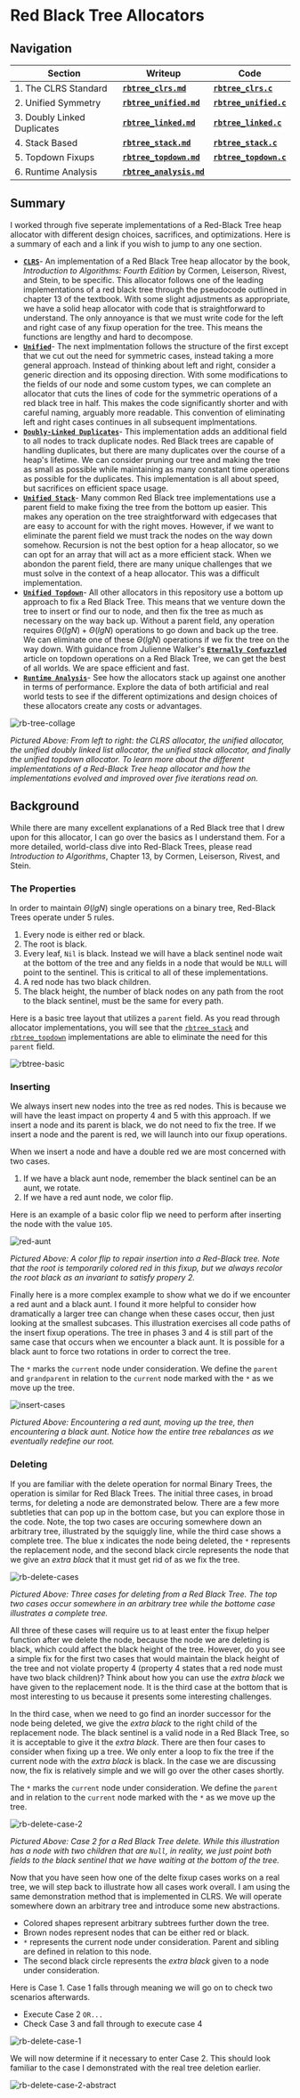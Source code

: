 # Red Black Tree Allocators

## Navigation

|Section|Writeup|Code|
|---           |---    |--- |
|1. The CLRS Standard|**[`rbtree_clrs.md`](/docs/rbtree_clrs.md)**|**[`rbtree_clrs.c`](/src/rbtree_clrs.c)**|
|2. Unified Symmetry|**[`rbtree_unified.md`](/docs/rbtree_unified.md)**|**[`rbtree_unified.c`](/src/rbtree_unified.c)**|
|3. Doubly Linked Duplicates|**[`rbtree_linked.md`](/docs/rbtree_linked.md)**|**[`rbtree_linked.c`](/src/rbtree_linked.c)**|
|4. Stack Based|**[`rbtree_stack.md`](/docs/rbtree_stack.md)**|**[`rbtree_stack.c`](/src/rbtree_stack.c)**|
|5. Topdown Fixups|**[`rbtree_topdown.md`](/docs/rbtree_topdown.md)**|**[`rbtree_topdown.c`](/src/rbtree_topdown.c)**|
|6. Runtime Analysis|**[`rbtree_analysis.md`](/docs/rbtree_analysis.md)**||

## Summary

I worked through five seperate implementations of a Red-Black Tree heap allocator with different design choices, sacrifices, and optimizations. Here is a summary of each and a link if you wish to jump to any one section.

- **[`CLRS`](/docs/rbtree_clrs.md)**- An implementation of a Red Black Tree heap allocator by the book, *Introduction to Algorithms: Fourth Edition* by Cormen, Leiserson, Rivest, and Stein, to be specific. This allocator follows one of the leading implementations of a red black tree through the pseudocode outlined in chapter 13 of the textbook. With some slight adjustments as appropriate, we have a solid heap allocator with code that is straightforward to understand. The only annoyance is that we must write code for the left and right case of any fixup operation for the tree. This means the functions are lengthy and hard to decompose.
- **[`Unified`](/docs/rbtree_unified.md)**- The next implmentation follows the structure of the first except that we cut out the need for symmetric cases, instead taking a more general approach. Instead of thinking about left and right, consider a generic direction and its opposing direction. With some modifications to the fields of our node and some custom types, we can complete an allocator that cuts the lines of code for the symmetric operations of a red black tree in half. This makes the code significantly shorter and with careful naming, arguably more readable. This convention of eliminating left and right cases continues in all subsequent implmentations.
- **[`Doubly-Linked Duplicates`](/docs/rbtree_linked.md)**- This implementation adds an additional field to all nodes to track duplicate nodes. Red Black trees are capable of handling duplicates, but there are many duplicates over the course of a heap's lifetime. We can consider pruning our tree and making the tree as small as possible while maintaining as many constant time operations as possible for the duplicates. This implementation is all about speed, but sacrifices on efficient space usage.
- **[`Unified Stack`](/docs/rbtree_stack.md)**- Many common Red Black tree implementations use a parent field to make fixing the tree from the bottom up easier. This makes any operation on the tree straightforward with edgecases that are easy to account for with the right moves. However, if we want to eliminate the parent field we must track the nodes on the way down somehow. Recursion is not the best option for a heap allocator, so we can opt for an array that will act as a more efficient stack. When we abondon the parent field, there are many unique challenges that we must solve in the context of a heap allocator. This was a difficult implementation.
- **[`Unified Topdown`](/docs/rbtree_topdown.md)**- All other allocators in this repository use a bottom up approach to fix a Red Black Tree. This means that we venture down the tree to insert or find our to node, and then fix the tree as much as necessary on the way back up. Without a parent field, any operation requires $\Theta(lgN) + \Theta(lgN)$ operations to go down and back up the tree. We can eliminate one of these $\Theta(lgN)$ operations if we fix the tree on the way down. With guidance from Julienne Walker's **[`Eternally Confuzzled`](https://web.archive.org/web/20141129024312/http://www.eternallyconfuzzled.com/tuts/datastructures/jsw_tut_rbtree.aspx)** article on topdown operations on a Red Black Tree, we can get the best of all worlds. We are space efficient and fast.
- **[`Runtime Analysis`](/docs/rbtree_analysis.md)**- See how the allocators stack up against one another in terms of performance. Explore the data of both artificial and real world tests to see if the different optimizations and design choices of these allocators create any costs or advantages.

![rb-tree-collage](/images/rb-tree-collage.png)

*Pictured Above: From left to right: the CLRS allocator, the unified allocator, the unified doubly linked list allocator, the unified stack allocator, and finally the unified topdown allocator. To learn more about the different implementations of a Red-Black Tree heap allocator and how the implementations evolved and improved over five iterations read on.*

## Background

While there are many excellent explanations of a Red Black tree that I drew upon for this allocator, I can go over the basics as I understand them. For a more detailed, world-class dive into Red-Black Trees, please read *Introduction to Algorithms*, Chapter 13, by Cormen, Leiserson, Rivest, and Stein.

### The Properties

In order to maintain $\Theta(lgN)$ single operations on a binary tree, Red-Black Trees operate under 5 rules.

1. Every node is either red or black.
2. The root is black.
3. Every leaf, `Nil` is black. Instead we will have a black sentinel node wait at the bottom of the tree and any fields in a node that would be `NULL` will point to the sentinel. This is critical to all of these implementations.
4. A red node has two black children.
5. The black height, the number of black nodes on any path from the root to the black sentinel, must be the same for every path.

Here is a basic tree layout that utilizes a `parent` field. As you read through allocator implementations, you will see that the [`rbtree_stack`](/docs/rbtree_stack.md) and [`rbtree_topdown`](/docs/rbtree_topdown.md) implementations are able to eliminate the need for this `parent` field.

![rbtree-basic](/images/rbtree-basic.png)

### Inserting

We always insert new nodes into the tree as red nodes. This is because we will have the least impact on property 4 and 5 with this approach. If we insert a node and its parent is black, we do not need to fix the tree. If we insert a node and the parent is red, we will launch into our fixup operations.

When we insert a node and have a double red we are most concerned with two cases.

1. If we have a black aunt node, remember the black sentinel can be an aunt, we rotate.
2. If we have a red aunt node, we color flip.

Here is an example of a basic color flip we need to perform after inserting the node with the value `105`.

![red-aunt](/images/red-aunt.png)

*Pictured Above: A color flip to repair insertion into a Red-Black tree. Note that the root is temporarily colored red in this fixup, but we always recolor the root black as an invariant to satisfy propery 2.*

Finally here is a more complex example to show what we do if we encounter a red aunt and a black aunt. I found it more helpful to consider how dramatically a larger tree can change when these cases occur, then just looking at the smallest subcases. This illustration exercises all code paths of the insert fixup operations. The tree in phases 3 and 4 is still part of the same case that occurs when we encounter a black aunt. It is possible for a black aunt to force two rotations in order to correct the tree.

The `*` marks the `current` node under consideration. We define the `parent` and `grandparent` in relation to the `current` node marked with the `*` as we move up the tree.

![insert-cases](/images/insert-cases.png)

*Pictured Above: Encountering a red aunt, moving up the tree, then encountering a black aunt. Notice how the entire tree rebalances as we eventually redefine our root.*

### Deleting

If you are familiar with the delete operation for normal Binary Trees, the operation is similar for Red Black Trees. The initial three cases, in broad terms, for deleting a node are demonstrated below. There are a few more subtleties that can pop up in the bottom case, but you can explore those in the code. Note, the top two cases are occuring somewhere down an arbitrary tree, illustrated by the squiggly line, while the third case shows a complete tree. The blue x indicates the node being deleted, the `*` represents the replacement node, and the second black circle represents the node that we give an *extra black* that it must get rid of as we fix the tree.

![rb-delete-cases](/images/rb-delete-cases.png)

*Pictured Above: Three cases for deleting from a Red Black Tree. The top two cases occur somewhere in an arbitrary tree while the bottome case illustrates a complete tree.*

All three of these cases will require us to at least enter the fixup helper function after we delete the node, because the node we are deleting is black, which could affect the black height of the tree. However, do you see a simple fix for the first two cases that would maintain the black height of the tree and not violate property 4 (property 4 states that a red node must have two black children)? Think about how you can use the *extra black* we have given to the replacement node. It is the third case at the bottom that is most interesting to us because it presents some interesting challenges.

In the third case, when we need to go find an inorder successor for the node being deleted, we give the *extra black* to the right child of the replacement node. The black sentinel is a valid node in a Red Black Tree, so it is acceptable to give it the *extra black*. There are then four cases to consider when fixing up a tree. We only enter a loop to fix the tree if the current node with the *extra black* is black. In the case we are discussing now, the fix is relatively simple and we will go over the other cases shortly.

The `*` marks the `current` node under consideration. We define the `parent` and in relation to the `current` node marked with the `*` as we move up the tree.

![rb-delete-case-2](/images/rb-delete-case-2.png)

*Pictured Above: Case 2 for a Red Black Tree delete. While this illustration has a node with two children that are `Null`, in reality, we just point both fields to the black sentinel that we have waiting at the bottom of the tree.*

Now that you have seen how one of the delte fixup cases works on a real tree, we will step back to illustrate how all cases work overall. I am using the same demonstration method that is implemented in CLRS. We will operate somewhere down an arbitrary tree and introduce some new abstractions.

- Colored shapes represent arbitrary subtrees further down the tree.
- Brown nodes represent nodes that can be either red or black.
- `*` represents the current node under consideration. Parent and sibling are defined in relation to this node.
- The second black circle represents the *extra black* given to a node under consideration.

Here is Case 1. Case 1 falls through meaning we will go on to check two scenarios afterwards.

- Execute Case 2 `OR...`
- Check Case 3 and fall through to execute case 4

![rb-delete-case-1](/images/rb-delete-case-1.png)

We will now determine if it necessary to enter Case 2. This should look familiar to the case I demonstrated with the real tree deletion earlier.

![rb-delete-case-2-abstract](/images/rb-delete-case-2-abstract.png)

